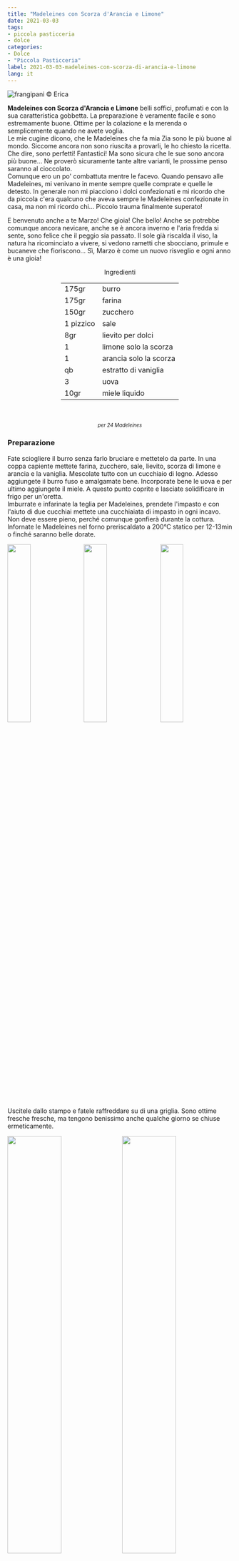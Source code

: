 ```yaml
---
title: "Madeleines con Scorza d'Arancia e Limone"
date: 2021-03-03
tags: 
- piccola pasticceria
- dolce
categories:
- Dolce
- "Piccola Pasticceria"
label: 2021-03-03-madeleines-con-scorza-di-arancia-e-limone
lang: it 
---
```

![](header.jpeg "frangipani © Erica")

**Madeleines con Scorza d'Arancia e Limone** belli soffici, profumati e con la sua caratteristica gobbetta. La preparazione è veramente facile e sono estremamente buone. Ottime per la colazione e la merenda o semplicemente quando ne avete voglia.
<br />
Le mie cugine dicono, che le Madeleines che fa mia Zia sono le più buone al mondo. Siccome ancora non sono riuscita a provarli, le ho chiesto la ricetta. Che dire, sono perfetti! Fantastici! Ma sono sicura che le sue sono ancora più buone... Ne proverò sicuramente tante altre varianti, le prossime penso saranno al cioccolato.
<br />
Comunque ero un po' combattuta mentre le facevo. Quando pensavo alle Madeleines, mi venivano in mente sempre quelle comprate e quelle le detesto. In generale non mi piacciono i dolci confezionati e mi ricordo che da piccola c'era qualcuno che aveva sempre le Madeleines confezionate in casa, ma non mi ricordo chi... Piccolo trauma finalmente superato!

E benvenuto anche a te Marzo! Che gioia! Che bello! Anche se potrebbe comunque ancora nevicare, anche se è ancora inverno e l'aria fredda si sente, sono felice che il peggio sia passato. Il sole già riscalda il viso, la natura ha ricominciato a vivere, si vedono rametti che sbocciano, primule e bucaneve che fioriscono... Sì, Marzo è come un nuovo risveglio e ogni anno è una gioia!

<div id="wrapper" style="text-align: center">
  <div id="yourdiv" style="display: inline-block;">
    <div class="ingredients" itemscope itemtype="http://schema.org/Recipe">
      <span itemprop="name" style="display:none;">Madeleines con Scorza d'Arancia e Limone</span>
      <span itemprop="recipeCategory" style="display:none;">Dolce</span>
      <img itemprop="image" style="display:none;" class="ignore-gallery-item" src="header.jpeg"/>
      <span itemprop="author" style="display:none;">Erica Raiano</span>
      <span itemprop="description" style="display:none;">Madeleines con Scorza d'Arancia e Limone belli soffici, profumati e con la sua caratteristica gobbetta. La preparazione è veramente facile e sono estremamente buone.</span>
      <div class="ingredients-title">Ingredienti</div>
      <table>
        <tbody>
          <tr itemprop="recipeIngredient">
            <td>175gr</td>
            <td>burro</td>
          </tr>
          <tr itemprop="recipeIngredient">
            <td>175gr</td>
            <td>farina</td>
          </tr>
          <tr itemprop="recipeIngredient">
            <td>150gr</td>
            <td>zucchero</td>
          </tr>
          <tr itemprop="recipeIngredient">
            <td>1 pizzico</td>
            <td>sale</td>
          </tr>
          <tr itemprop="recipeIngredient">
            <td>8gr</td>
            <td>lievito per dolci</td>
          </tr>
          <tr itemprop="recipeIngredient">
            <td>1</td>
            <td>limone solo la scorza</td>
          </tr>
          <tr itemprop="recipeIngredient">
            <td>1</td>
            <td>arancia solo la scorza</td>
          </tr>
          <tr itemprop="recipeIngredient">
            <td>qb</td>
            <td>estratto di vaniglia</td>
          </tr>
          <tr itemprop="recipeIngredient">
            <td>3</td>
            <td>uova</td>
          </tr>
          <tr itemprop="recipeIngredient">
            <td>10gr</td>
            <td>miele liquido</td>
          </tr>
        </tbody>
      </table>
      <br></br>
      <i class="pull-right" style="font-size: 80%;" itemprop="recipeYield">per 24 Madeleines</i>
    </div>
  </div>
</div>


<h3>
  <font color="grey">
    <i class="fa-solid fa-gears"></i>
  </font> Preparazione
</h3>

Fate sciogliere il burro senza farlo bruciare e mettetelo da parte. In una coppa capiente mettete farina, zucchero, sale, lievito, scorza di limone e arancia e la vaniglia. Mescolate tutto con un cucchiaio di legno. Adesso aggiungete il burro fuso e amalgamate bene. Incorporate bene le uova e per ultimo aggiungete il miele. A questo punto coprite e lasciate solidificare in frigo per un'oretta.
<br />
Imburrate e infarinate la teglia per Madeleines, prendete l'impasto e con l'aiuto di due cucchiai mettete una cucchiaiata di impasto in ogni incavo. Non deve essere pieno, perché comunque gonfierà durante la cottura. 
<br />
Infornate le Madeleines nel forno preriscaldato a 200°C statico per 12-13min o finché saranno belle dorate.
<p>
  <div style="width: 100%; margin-bottom: 0">
    <img style="float: left; width: 32%; margin-right: 1%;" src="impasto.jpeg" alt="" title="frangipani © Erica" />
    <img style="float: left; width: 32%; margin-right: 1%; margin-left: 1%;" src="teglia.jpeg" alt="" title="frangipani © Erica" />
    <img style="float: left; width: 32%; margin-left: 1%;" src="madeleines.jpeg" alt="" title="frangipani © Erica" />
    <div style="clear: both"></div>
  </div>
</p>

Uscitele dallo stampo e fatele raffreddare su di una griglia. Sono ottime fresche fresche, ma tengono benissimo anche qualche giorno se chiuse ermeticamente.
<p>
  <div style="width: 100%; margin-bottom: 0">
    <img style="float: left; width: 49%; margin-right: 1%" src="risultato1.jpeg" alt="" title="frangipani © Erica" />
    <img style="float: left; width: 49%; margin-left: 1%" src="risultato2.jpeg" alt="" title="frangipani © Erica" />
    <div style="clear: both"></div>
  </div>
</p>

<p>
  <div style="width: 100%; margin-bottom: 0">
    <img style="float: left; width: 49%; margin-right: 1%" src="risultato3.jpeg" alt="" title="frangipani © Erica" />
    <img style="float: left; width: 49%; margin-left: 1%" src="risultato4.jpeg" alt="" title="frangipani © Erica" />
    <div style="clear: both"></div>
  </div>
</p>

![](risultato5.jpeg "frangipani © Erica")

<p>
  <div style="width: 100%; margin-bottom: 0">
    <img style="float: left; width: 49%; margin-right: 1%" src="risultato6.jpeg" alt="" title="frangipani © Erica" />
    <img style="float: left; width: 49%; margin-left: 1%" src="risultato7.jpeg" alt="" title="frangipani © Erica" />
    <div style="clear: both"></div>
  </div>
</p>

<p>
  <div style="width: 100%; margin-bottom: 0">
    <img style="float: left; width: 49%; margin-right: 1%" src="risultato8.jpeg" alt="" title="frangipani © Erica" />
    <img style="float: left; width: 49%; margin-left: 1%" src="risultato9.jpeg" alt="" title="frangipani © Erica" />
    <div style="clear: both"></div>
  </div>
</p>

![](risultato10.jpeg "frangipani © Erica")

<h4>Buon appetito
  <font color="red">
    <i class="fa-regular fa-face-smile"></i>
  </font>
</h4>